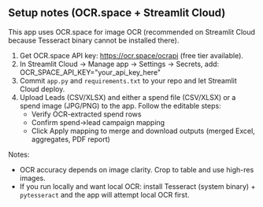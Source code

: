 ## Setup notes (OCR.space + Streamlit Cloud)

This app uses OCR.space for image OCR (recommended on Streamlit Cloud because Tesseract binary cannot be installed there).

1. Get OCR.space API key: https://ocr.space/ocrapi (free tier available).
2. In Streamlit Cloud -> Manage app -> Settings -> Secrets, add:
   OCR_SPACE_API_KEY="your_api_key_here"
3. Commit `app.py` and `requirements.txt` to your repo and let Streamlit Cloud deploy.
4. Upload Leads (CSV/XLSX) and either a spend file (CSV/XLSX) or a spend image (JPG/PNG) to the app. Follow the editable steps:
   - Verify OCR-extracted spend rows
   - Confirm spend->lead campaign mapping
   - Click Apply mapping to merge and download outputs (merged Excel, aggregates, PDF report)

Notes:
- OCR accuracy depends on image clarity. Crop to table and use high-res images.
- If you run locally and want local OCR: install Tesseract (system binary) + `pytesseract` and the app will attempt local OCR first.
